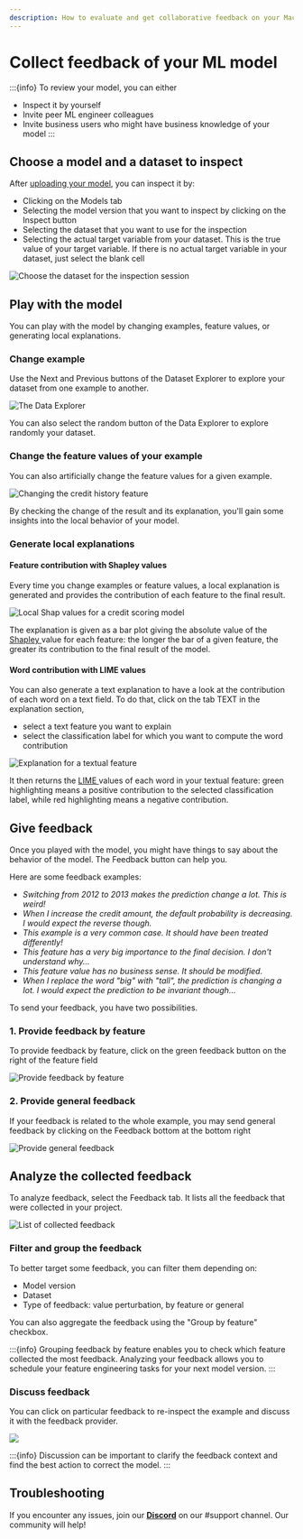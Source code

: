 ```yaml
---
description: How to evaluate and get collaborative feedback on your Machine Learning model
---
```


# Collect feedback of your ML model

:::{info}
To review your model, you can either

* Inspect it by yourself
* Invite peer ML engineer colleagues
* Invite business users who might have business knowledge of your model
:::

## Choose a model and a dataset to inspect

After [uploading your model](../upload-your-model-deprecated/), you can inspect it by:

* Clicking on the Models tab
* Selecting the model version that you want to inspect by clicking on the Inspect button
* Selecting the dataset that you want to use for the inspection
* Selecting the actual target variable from your dataset. This is the true value of your target variable. If there is no actual target variable in your dataset, just select the blank cell

![Choose the dataset for the inspection session](<../../assets/choose_a_model.jpg>)

## Play with the model

You can play with the model by changing examples, feature values, or generating local explanations.

### Change example

Use the Next and Previous buttons of the Dataset Explorer to explore your dataset from one example to another.

![The Data Explorer](<../../assets/Data_explorer.png>)

You can also select the random button of the Data Explorer to explore randomly your dataset.

### Change the feature values of your example

You can also artificially change the feature values for a given example.&#x20;

![Changing the credit history feature](../../assets/perturbation.png)

By checking the change of the result and its explanation, you'll gain some insights into the local behavior of your model.

### Generate local explanations

#### Feature contribution with Shapley values

Every time you change examples or feature values, a local explanation is generated and provides the contribution of each feature to the final result.&#x20;

![Local Shap values for a credit scoring model](../../assets/explanation.jpg)

The explanation is given as a bar plot giving the absolute value of the [Shapley ](https://en.wikipedia.org/wiki/Shapley\_value)value for each feature: the longer the bar of a given feature, the greater its contribution to the final result of the model.

#### Word contribution with LIME values

You can also generate a text explanation to have a look at the contribution of each word on a text field. To do that, click on the tab TEXT in the explanation section,

* select a text feature you want to explain
* select the classification label for which you want to compute the word contribution

![Explanation for a textual feature](../../assets/lime.jpg)

It then returns the [LIME ](https://christophm.github.io/interpretable-ml-book/lime.html)values of each word in your textual feature: green highlighting means a positive contribution to the selected classification label, while red highlighting means a negative contribution.

## Give feedback

Once you played with the model, you might have things to say about the behavior of the model. The Feedback button can help you.&#x20;

Here are some feedback examples:

* _Switching from 2012 to 2013 makes the prediction change a lot. This is weird!_
* _When I increase the credit amount, the default probability is decreasing. I would expect the reverse though._
* _This example is a very common case. It should have been treated differently!_
* _This feature has a very big importance to the final decision. I don't understand why..._
* _This feature value has no business sense. It should be modified._
* _When I replace the word "big" with "tall", the prediction is changing a Iot. I would expect the prediction to be invariant though…_

To send your feedback, you have two possibilities.

### 1. Provide feedback by feature

To provide feedback by feature, click on the green feedback button on the right of the feature field

![Provide feedback by feature](<../../assets/feedbcack-gif_(1).gif>)

### 2. Provide general feedback

If your feedback is related to the whole example, you may send general feedback by clicking on the Feedback bottom at the bottom right&#x20;

![Provide general feedback](../../assets/general-feedback-gif.gif)

## Analyze the collected feedback

To analyze feedback, select the Feedback tab. It lists all the feedback that were collected in your project.

![List of collected feedback](<../../assets/feedback_manager.jpg>)

### Filter and group the feedback

To better target some feedback, you can filter them depending on:

* Model version
* Dataset
* Type of feedback: value perturbation, by feature or general

You can also aggregate the feedback using the "Group by feature" checkbox.&#x20;

:::{info}
Grouping feedback by feature enables you to check which feature collected the most feedback. Analyzing your feedback allows you to schedule your feature engineering tasks for your next model version.
:::

### Discuss feedback

You can click on particular feedback to re-inspect the example and discuss it with the feedback provider.

![](<../../assets/Screenshot_2022-03-08_at_10.00.08_(1).png>)

:::{info}
Discussion can be important to clarify the feedback context and find the best action to correct the model.
:::

## Troubleshooting

If you encounter any issues, join our [**Discord**](https://discord.gg/fkv7CAr3FE) on our #support channel. Our community will help!&#x20;
